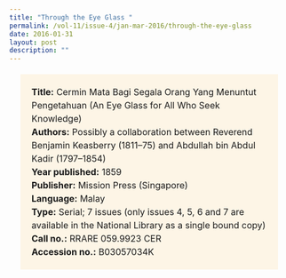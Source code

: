 ```yaml
---
title: "Through the Eye Glass "
permalink: /vol-11/issue-4/jan-mar-2016/through-the-eye-glass
date: 2016-01-31
layout: post
description: ""
---
```

<span style="background-colour: #fdf5e6; padding: 20px; margin: 20px; background:#fdf5e6; display:block; font-size:1rem; line-height:1.5rem;"> 
	<b>Title:</b> Cermin Mata Bagi Segala Orang Yang 
Menuntut Pengetahuan (An Eye Glass for All Who Seek Knowledge)<br>
<b>Authors:</b> Possibly a collaboration between Reverend Benjamin Keasberry (1811–75) and Abdullah bin Abdul Kadir (1797–1854)<br>
<b>Year published:</b> 1859<br>
<b>Publisher:</b> Mission Press (Singapore)<br>
<b>Language:</b> Malay<br>
<b>Type:</b> Serial; 7 issues (only issues 4, 5, 6 and 7 are available in the National Library as a single bound copy)<br>
<b>Call no.:</b> RRARE 059.9923 CER<br>
<b>Accession no.:</b> B03057034K
</span>